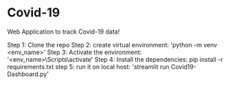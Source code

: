 # Covid-19
Web Application to track Covid-19 data!

Step 1: Clone the repo
Step 2: create virtual environment: 'python -m venv <env_name>'
Step 3: Activate the environment: '<env_name>\Scripts\activate'
Step 4: Install the dependencies: pip install -r requirements.txt
step 5: run it on local host: 'streamlit run Covid19-Dashboard.py'
